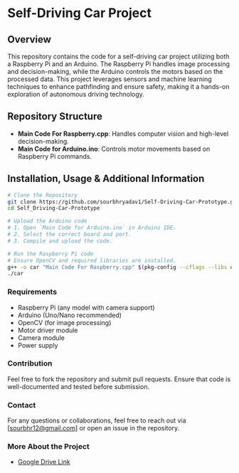 # Self-Driving Car Project

## Overview
This repository contains the code for a self-driving car project utilizing both a Raspberry Pi and an Arduino. The Raspberry Pi handles image processing and decision-making, while the Arduino controls the motors based on the processed data. This project leverages sensors and machine learning techniques to enhance pathfinding and ensure safety, making it a hands-on exploration of autonomous driving technology.

## Repository Structure
- **Main Code For Raspberry.cpp**: Handles computer vision and high-level decision-making.
- **Main Code for Arduino.ino**: Controls motor movements based on Raspberry Pi commands.

## Installation, Usage & Additional Information
```sh
# Clone the Repository
git clone https://github.com/sourbhryadav1/Self-Driving-Car-Prototype.git
cd Self_Driving-Car-Prototype

# Upload the Arduino code
# 1. Open `Main Code for Arduino.ino` in Arduino IDE.
# 2. Select the correct board and port.
# 3. Compile and upload the code.

# Run the Raspberry Pi code
# Ensure OpenCV and required libraries are installed.
g++ -o car "Main Code For Raspberry.cpp" $(pkg-config --cflags --libs opencv4)
./car
```

### Requirements
- Raspberry Pi (any model with camera support)
- Arduino (Uno/Nano recommended)
- OpenCV (for image processing)
- Motor driver module
- Camera module
- Power supply

### Contribution
Feel free to fork the repository and submit pull requests. Ensure that code is well-documented and tested before submission.

### Contact
For any questions or collaborations, feel free to reach out via [sourbhr12@gmail.com] or open an issue in the repository.

### More About the Project
- [Google Drive Link](https://drive.google.com/drive/folders/13ktf_n2etD7QfB6YRN4_43YagsF_kYzc?usp=sharing)

